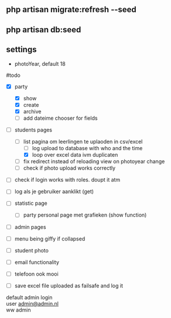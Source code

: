 php artisan migrate:refresh --seed 
---
php artisan db:seed
---
settings
---
 - photoYear, default 18


#todo
 * [x] party
    * [x] show
    * [x] create
    * [x] archive
    * [ ] add dateime chooser for fields
* [ ] students pages
    * [ ] list pagina om leerlingen te uplaoden in csv/excel
        * [ ] log upload to database with who and the time
        * [x] loop over excel data ivm duplicaten
    * [ ] fix redirect instead of reloading view on photoyear change
    * [ ] check if photo upload works correctly
* [ ] check if login works with roles. doupt it atm
* [ ] log als je gebruiker aanklikt (get)      
  
* [ ] statistic page
    * [ ] party personal page met grafieken (show function)
 * [ ] admin pages
 * [ ] menu being giffy if collapsed
 * [ ] student photo
 * [ ] email functionality 
 * [ ] telefoon ook mooi

*[ ] save excel file uploaded as failsafe and log it

default admin login <br>
user admin@admin.nl<br>
ww admin
